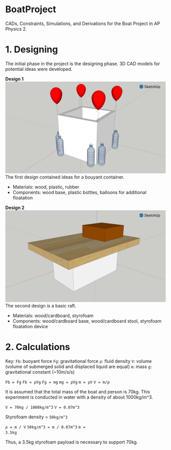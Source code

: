 # BoatProject
CADs, Constraints, Simulations, and Derivations for the Boat Project in AP Physics 2.

<h1>1. Designing</h1>
<p>The initial phase in the project is the designing phase. 3D CAD models for potential ideas were developed.</p>

<b>Design 1</b>
<img src="design1.png">
The first design contained ideas for a bouyant container.
<ul>
<li>Materials: wood, plastic, rubber</li>
<li>Components: wood base, plastic bottles, balloons for additional floatation</li>
</ul>


<b>Design 2</b>
<img src="design2.png">
The second design is a basic raft.
<ul>
<li>Materials: wood/cardboard, styrofoam</li>
<li>Components: wood/cardboard base, wood/cardboard stool, styrofoam floatation device</li>
</ul>


<h1>2. Calculations</h1>

Key:
<code>Fb</code>: buoyant force
<code>Fg</code>: gravitational force
<code>ρ</code>: fluid density
<code>V</code>: volume (volume of submerged solid and displaced liquid are equal)
<code>m</code>: mass
<code>g</code>: gravitational constant (~10m/s/s)

<code>Fb = Fg</code>
<code>Fb = ρVg</code>
<code>Fg = mg</code>
<code>mg = ρVg</code>
<code>m = ρV</code>
<code>V = m/ρ</code>

It is assumed that the total mass of the boat and person is 70kg.
This experiment is conducted in water with a density of about 1000kg/m^3.

<code>V = 70kg / 1000kg/m^3</code>
<code>V = 0.07m^3</code>

Styrofoam density = <code>50kg/m^3</code>

<code>ρ = m / V</code>
<code>50kg/m^3 = m / 0.07m^3</code>
<code>m = 3.5kg</code>

Thus, a 3.5kg styrofoam payload is necessary to support 70kg.
